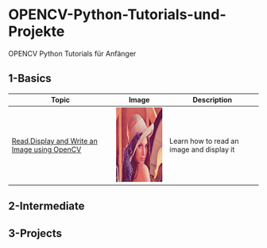 # OPENCV-Python-Tutorials-und-Projekte
OPENCV Python Tutorials für Anfänger

## 1-Basics 
|  Topic        |  Image        |  Description      | 
|  ------------ | ------------  | ------------      |
|[Read,Display and Write an Image using OpenCV](https://github.com/ELMehdiNaor/OPENCV-Python-Tutorials-und-Projekte/blob/main/Basics/Read_Display_Image.py)|<img src="https://github.com/ELMehdiNaor/OPENCV-Python-Tutorials-und-Projekte/blob/main/Resources/lena.png" width="150" height="150">|Learn how to read an image and display it|

 
## 2-Intermediate 

## 3-Projects 
